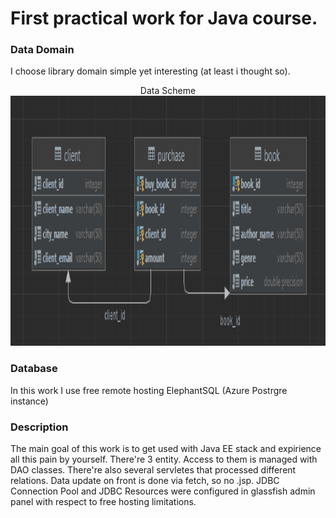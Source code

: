 # First practical work for Java course.
### Data Domain
I choose library domain simple yet interesting (at least i thought so).

<p align="center">
  Data Scheme
  <img width="600" height="400" src="https://github.com/Anteii/JavaLab1/blob/main/schema.png">
</p>

### Database
In this work I use free remote hosting ElephantSQL (Azure Postrgre instance)

### Description
The main goal of this work is to get used with Java EE stack and expirience all this pain by yourself.
There're 3 entity. Access to them is managed with DAO classes.
There're also several servletes that processed different relations. 
Data update on front is done via fetch, so no .jsp.
JDBC Connection Pool and JDBC Resources were configured in glassfish admin panel with respect to free hosting limitations.

